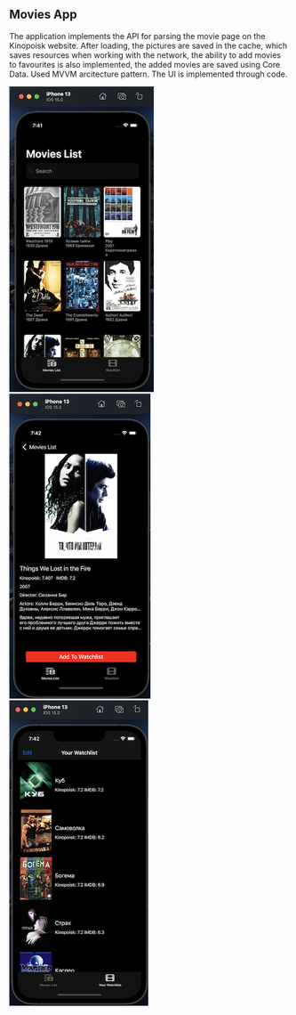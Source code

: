 ## Movies App

The application implements the API for parsing the movie page on the Kinopoisk website. After loading, the pictures are saved in the cache, which saves resources when working with the network, the ability to add movies to favourites is also implemented, the added movies are saved using Core Data. Used MVVM arcitecture pattern. The UI is implemented through code.

![](https://github.com/AlexandrMeyer/MoviesApp-MVVM-/blob/Master/main.png) ![](https://github.com/AlexandrMeyer/MoviesApp-MVVM-/blob/Master/detail.png) ![](https://github.com/AlexandrMeyer/MoviesApp-MVVM-/blob/Master/watchlist.png)
